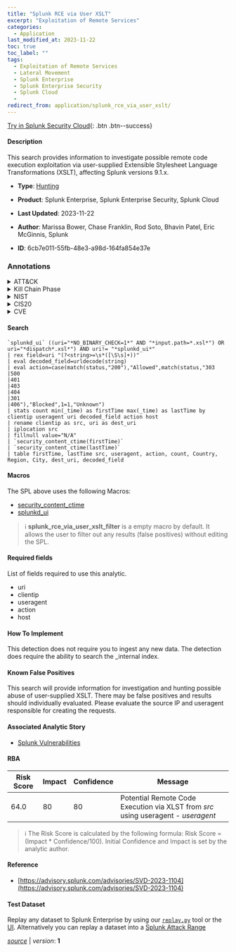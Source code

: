 ```yaml
---
title: "Splunk RCE via User XSLT"
excerpt: "Exploitation of Remote Services"
categories:
  - Application
last_modified_at: 2023-11-22
toc: true
toc_label: ""
tags:
  - Exploitation of Remote Services
  - Lateral Movement
  - Splunk Enterprise
  - Splunk Enterprise Security
  - Splunk Cloud
  - 
redirect_from: application/splunk_rce_via_user_xslt/
---
```




[Try in Splunk Security Cloud](https://www.splunk.com/en_us/cyber-security.html){: .btn .btn--success}

#### Description

This search provides information to investigate possible remote code execution exploitation via user-supplied Extensible Stylesheet Language Transformations (XSLT), affecting Splunk versions 9.1.x.

- **Type**: [Hunting](https://github.com/splunk/security_content/wiki/Detection-Analytic-Types)
- **Product**: Splunk Enterprise, Splunk Enterprise Security, Splunk Cloud

- **Last Updated**: 2023-11-22
- **Author**: Marissa Bower, Chase Franklin, Rod Soto, Bhavin Patel, Eric McGinnis, Splunk
- **ID**: 6cb7e011-55fb-48e3-a98d-164fa854e37e

### Annotations
<details>
  <summary>ATT&CK</summary>

<div markdown="1">

#### [ATT&CK](https://attack.mitre.org/)

| ID          | Technique   | Tactic         |
| ----------- | ----------- |--------------- |
| [T1210](https://attack.mitre.org/techniques/T1210/) | Exploitation of Remote Services | Lateral Movement |

</div>
</details>


<details>
  <summary>Kill Chain Phase</summary>

<div markdown="1">

* Exploitation


</div>
</details>


<details>
  <summary>NIST</summary>

<div markdown="1">

* DE.AE



</div>
</details>

<details>
  <summary>CIS20</summary>

<div markdown="1">

* CIS 10



</div>
</details>

<details>
  <summary>CVE</summary>

<div markdown="1">

| ID          | Summary | [CVSS](https://nvd.nist.gov/vuln-metrics/cvss) |
| ----------- | ----------- | -------------- |
| [](https://nvd.nist.gov/vuln/detail/) |  |  |



</div>
</details>


#### Search

```
`splunkd_ui` ((uri="*NO_BINARY_CHECK=1*" AND "*input.path=*.xsl*") OR uri="*dispatch*.xsl*") AND uri!= "*splunkd_ui*" 
| rex field=uri "(?<string>=\s*([\S\s]+))" 
| eval decoded_field=urldecode(string) 
| eval action=case(match(status,"200"),"Allowed",match(status,"303
|500
|401
|403
|404
|301
|406"),"Blocked",1=1,"Unknown") 
| stats count min(_time) as firstTime max(_time) as lastTime by clientip useragent uri decoded_field action host 
| rename clientip as src, uri as dest_uri 
| iplocation src 
| fillnull value="N/A" 
| `security_content_ctime(firstTime)` 
| `security_content_ctime(lastTime)` 
| table firstTime, lastTime src, useragent, action, count, Country, Region, City, dest_uri, decoded_field
```

#### Macros
The SPL above uses the following Macros:
* [security_content_ctime](https://github.com/splunk/security_content/blob/develop/macros/security_content_ctime.yml)
* [splunkd_ui](https://github.com/splunk/security_content/blob/develop/macros/splunkd_ui.yml)

> :information_source:
> **splunk_rce_via_user_xslt_filter** is a empty macro by default. It allows the user to filter out any results (false positives) without editing the SPL.



#### Required fields
List of fields required to use this analytic.
* uri
* clientip
* useragent
* action
* host



#### How To Implement
This detection does not require you to ingest any new data. The detection does require the ability to search the _internal index.
#### Known False Positives
This search will provide information for investigation and hunting possible abuse of user-supplied XSLT. There may be false positives and results should individually evaluated. Please evaluate the source IP and useragent responsible for creating the requests.

#### Associated Analytic Story
* [Splunk Vulnerabilities](/stories/splunk_vulnerabilities)




#### RBA

| Risk Score  | Impact      | Confidence   | Message      |
| ----------- | ----------- |--------------|--------------|
| 64.0 | 80 | 80 | Potential Remote Code Execution via XLST from $src$ using useragent - $useragent$ |


> :information_source:
> The Risk Score is calculated by the following formula: Risk Score = (Impact * Confidence/100). Initial Confidence and Impact is set by the analytic author.


#### Reference

* [https://advisory.splunk.com/advisories/SVD-2023-1104](https://advisory.splunk.com/advisories/SVD-2023-1104)



#### Test Dataset
Replay any dataset to Splunk Enterprise by using our [`replay.py`](https://github.com/splunk/attack_data#using-replaypy) tool or the [UI](https://github.com/splunk/attack_data#using-ui).
Alternatively you can replay a dataset into a [Splunk Attack Range](https://github.com/splunk/attack_range#replay-dumps-into-attack-range-splunk-server)




[*source*](https://github.com/splunk/security_content/tree/develop/detections/application/splunk_rce_via_user_xslt.yml) \| *version*: **1**